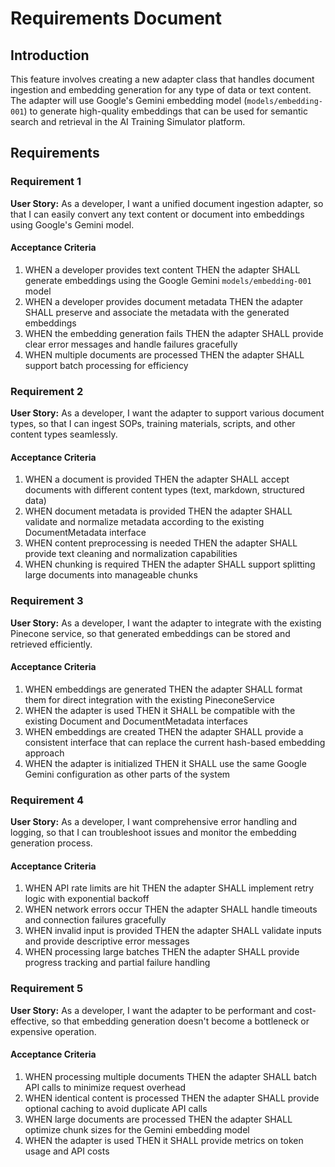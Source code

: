 # Requirements Document

## Introduction

This feature involves creating a new adapter class that handles document ingestion and embedding generation for any type of data or text content. The adapter will use Google's Gemini embedding model (`models/embedding-001`) to generate high-quality embeddings that can be used for semantic search and retrieval in the AI Training Simulator platform.

## Requirements

### Requirement 1

**User Story:** As a developer, I want a unified document ingestion adapter, so that I can easily convert any text content or document into embeddings using Google's Gemini model.

#### Acceptance Criteria

1. WHEN a developer provides text content THEN the adapter SHALL generate embeddings using the Google Gemini `models/embedding-001` model
2. WHEN a developer provides document metadata THEN the adapter SHALL preserve and associate the metadata with the generated embeddings
3. WHEN the embedding generation fails THEN the adapter SHALL provide clear error messages and handle failures gracefully
4. WHEN multiple documents are processed THEN the adapter SHALL support batch processing for efficiency

### Requirement 2

**User Story:** As a developer, I want the adapter to support various document types, so that I can ingest SOPs, training materials, scripts, and other content types seamlessly.

#### Acceptance Criteria

1. WHEN a document is provided THEN the adapter SHALL accept documents with different content types (text, markdown, structured data)
2. WHEN document metadata is provided THEN the adapter SHALL validate and normalize metadata according to the existing DocumentMetadata interface
3. WHEN content preprocessing is needed THEN the adapter SHALL provide text cleaning and normalization capabilities
4. WHEN chunking is required THEN the adapter SHALL support splitting large documents into manageable chunks

### Requirement 3

**User Story:** As a developer, I want the adapter to integrate with the existing Pinecone service, so that generated embeddings can be stored and retrieved efficiently.

#### Acceptance Criteria

1. WHEN embeddings are generated THEN the adapter SHALL format them for direct integration with the existing PineconeService
2. WHEN the adapter is used THEN it SHALL be compatible with the existing Document and DocumentMetadata interfaces
3. WHEN embeddings are created THEN the adapter SHALL provide a consistent interface that can replace the current hash-based embedding approach
4. WHEN the adapter is initialized THEN it SHALL use the same Google Gemini configuration as other parts of the system

### Requirement 4

**User Story:** As a developer, I want comprehensive error handling and logging, so that I can troubleshoot issues and monitor the embedding generation process.

#### Acceptance Criteria

1. WHEN API rate limits are hit THEN the adapter SHALL implement retry logic with exponential backoff
2. WHEN network errors occur THEN the adapter SHALL handle timeouts and connection failures gracefully
3. WHEN invalid input is provided THEN the adapter SHALL validate inputs and provide descriptive error messages
4. WHEN processing large batches THEN the adapter SHALL provide progress tracking and partial failure handling

### Requirement 5

**User Story:** As a developer, I want the adapter to be performant and cost-effective, so that embedding generation doesn't become a bottleneck or expensive operation.

#### Acceptance Criteria

1. WHEN processing multiple documents THEN the adapter SHALL batch API calls to minimize request overhead
2. WHEN identical content is processed THEN the adapter SHALL provide optional caching to avoid duplicate API calls
3. WHEN large documents are processed THEN the adapter SHALL optimize chunk sizes for the Gemini embedding model
4. WHEN the adapter is used THEN it SHALL provide metrics on token usage and API costs